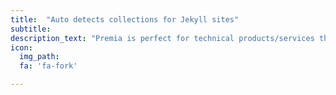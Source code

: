 ```yaml
---
title:  "Auto detects collections for Jekyll sites"
subtitle:
description_text: "Premia is perfect for technical products/services that need a bit of explaining. Includes features section, pricing table, FAQ section and social proof area."
icon:
  img_path:
  fa: 'fa-fork'

---
```


